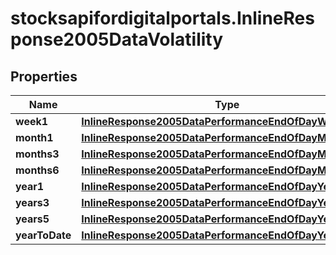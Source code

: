 # stocksapifordigitalportals.InlineResponse2005DataVolatility

## Properties

Name | Type | Description | Notes
------------ | ------------- | ------------- | -------------
**week1** | [**InlineResponse2005DataPerformanceEndOfDayWeek1**](InlineResponse2005DataPerformanceEndOfDayWeek1.md) |  | [optional] 
**month1** | [**InlineResponse2005DataPerformanceEndOfDayMonth1**](InlineResponse2005DataPerformanceEndOfDayMonth1.md) |  | [optional] 
**months3** | [**InlineResponse2005DataPerformanceEndOfDayMonths3**](InlineResponse2005DataPerformanceEndOfDayMonths3.md) |  | [optional] 
**months6** | [**InlineResponse2005DataPerformanceEndOfDayMonths6**](InlineResponse2005DataPerformanceEndOfDayMonths6.md) |  | [optional] 
**year1** | [**InlineResponse2005DataPerformanceEndOfDayYear1**](InlineResponse2005DataPerformanceEndOfDayYear1.md) |  | [optional] 
**years3** | [**InlineResponse2005DataPerformanceEndOfDayYears3**](InlineResponse2005DataPerformanceEndOfDayYears3.md) |  | [optional] 
**years5** | [**InlineResponse2005DataPerformanceEndOfDayYears5**](InlineResponse2005DataPerformanceEndOfDayYears5.md) |  | [optional] 
**yearToDate** | [**InlineResponse2005DataPerformanceEndOfDayYearToDate**](InlineResponse2005DataPerformanceEndOfDayYearToDate.md) |  | [optional] 


